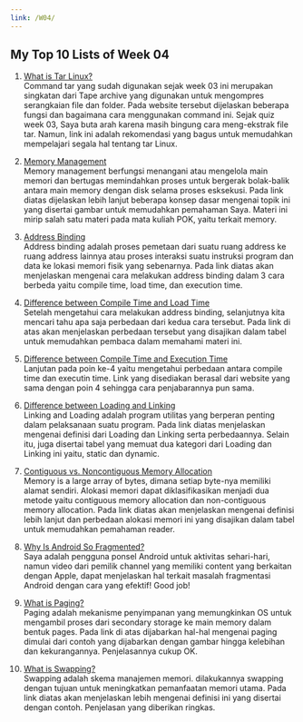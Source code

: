 ```yaml
---
link: /W04/
---
```


## My Top 10 Lists of Week 04
1. [What is Tar Linux?](https://www.hostinger.co.id/tutorial/tar-linux/)<br>
Command tar yang sudah digunakan sejak week 03 ini merupakan singkatan dari Tape archive yang digunakan untuk mengompres serangkaian file dan folder. Pada website tersebut dijelaskan beberapa fungsi dan bagaimana cara menggunakan command ini. Sejak quiz week 03, Saya buta arah karena masih bingung cara meng-ekstrak file tar. Namun, link ini adalah rekomendasi yang bagus untuk memudahkan mempelajari segala hal tentang tar Linux.

2. [Memory Management](https://www.tutorialspoint.com/operating_system/os_memory_management.htm)<br>
Memory management berfungsi menangani atau mengelola main memori dan bertugas memindahkan proses untuk bergerak bolak-balik antara main memory dengan disk selama proses esksekusi. Pada link diatas dijelaskan lebih lanjut beberapa konsep dasar mengenai topik ini yang disertai gambar untuk memudahkan pemahaman Saya. Materi ini mirip salah satu materi pada mata kuliah POK, yaitu terkait memory.

3. [Address Binding](https://www.geeksforgeeks.org/mapping-virtual-addresses-to-physical-addresses/)<br>
Address binding adalah proses pemetaan dari suatu ruang address ke ruang address lainnya atau proses interaksi suatu instruksi program dan data ke lokasi memori fisik yang sebenarnya. Pada link diatas akan menjelaskan mengenai cara melakukan address binding dalam 3 cara berbeda yaitu compile time, load time, dan execution time.

4. [Difference between Compile Time and Load Time](https://www.geeksforgeeks.org/difference-between-compile-time-and-load-time-address-binding/)<br>
Setelah mengetahui cara melakukan address binding, selanjutnya kita mencari tahu apa saja perbedaan dari kedua cara tersebut. Pada link di atas akan menjelaskan perbedaan tersebut yang disajikan dalam tabel untuk memudahkan pembaca dalam memahami materi ini. 

5. [Difference between Compile Time and Execution Time](https://www.geeksforgeeks.org/difference-between-compile-time-and-execution-time-address-binding/?ref=lbp)<br>
Lanjutan pada poin ke-4 yaitu mengetahui perbedaan antara compile time dan executin time. Link yang disediakan berasal dari website yang sama dengan poin 4 sehingga cara penjabarannya pun sama.

6. [Difference between Loading and Linking](https://www.geeksforgeeks.org/difference-between-loading-and-linking/)<br>
Linking and Loading adalah program utilitas yang berperan penting dalam pelaksanaan suatu program. Pada link diatas menjelaskan mengenai definisi dari Loading dan Linking serta perbedaannya. Selain itu, juga disertai tabel yang memuat dua kategori dari Loading dan Linking ini yaitu, static dan dynamic.

7. [Contiguous vs. Noncontiguous Memory Allocation](https://techdifferences.com/difference-between-contiguous-and-non-contiguous-memory-allocation.html)<br>
Memory is a large array of bytes, dimana setiap byte-nya memiliki alamat sendiri. Alokasi memori dapat diklasifikasikan menjadi dua metode yaitu contiguous memory allocation dan non-contiguous memory allocation. Pada link diatas akan menjelaskan mengenai definisi lebih lanjut dan perbedaan alokasi memori ini yang disajikan dalam tabel untuk memudahkan pemahaman reader.

8. [Why Is Android So Fragmented?](https://www.youtube.com/watch?v=WCjyslpd8ao)<br>
Saya adalah pengguna ponsel Android untuk aktivitas sehari-hari, namun video dari pemilik channel yang memiliki content yang berkaitan dengan Apple, dapat menjelaskan hal terkait masalah fragmentasi Android dengan cara yang efektif! Good job!

9. [What is Paging?](https://www.guru99.com/paging-in-operating-system.html)<br>
Paging adalah mekanisme penyimpanan yang memungkinkan OS untuk mengambil proses dari secondary storage ke main memory dalam bentuk pages. Pada link di atas dijabarkan hal-hal mengenai paging dimulai dari contoh yang dijabarkan dengan gambar hingga kelebihan dan kekurangannya. Penjelasannya cukup OK.

10. [What is Swapping?](https://www.javatpoint.com/swapping-in-operating-system)<br>
Swapping adalah skema manajemen memori. dilakukannya swapping dengan tujuan untuk meningkatkan pemanfaatan memori utama. Pada link diatas akan menjelaskan lebih mengenai definisi ini yang disertai dengan contoh. Penjelasan yang diberikan ringkas.
